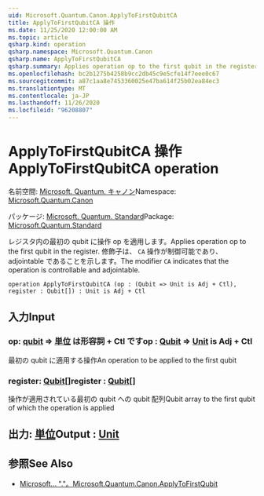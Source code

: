 ```yaml
---
uid: Microsoft.Quantum.Canon.ApplyToFirstQubitCA
title: ApplyToFirstQubitCA 操作
ms.date: 11/25/2020 12:00:00 AM
ms.topic: article
qsharp.kind: operation
qsharp.namespace: Microsoft.Quantum.Canon
qsharp.name: ApplyToFirstQubitCA
qsharp.summary: Applies operation op to the first qubit in the register. The modifier `CA` indicates that the operation is controllable and adjointable.
ms.openlocfilehash: bc2b1275b4258b9cc2db45c9e5cfe14f7eee0c67
ms.sourcegitcommit: a87c1aa8e7453360025e47ba614f25b02ea84ec3
ms.translationtype: MT
ms.contentlocale: ja-JP
ms.lasthandoff: 11/26/2020
ms.locfileid: "96208807"
---
```

# <a name="applytofirstqubitca-operation"></a><span data-ttu-id="f7586-102">ApplyToFirstQubitCA 操作</span><span class="sxs-lookup"><span data-stu-id="f7586-102">ApplyToFirstQubitCA operation</span></span>

<span data-ttu-id="f7586-103">名前空間: [Microsoft. Quantum. キャノン](xref:Microsoft.Quantum.Canon)</span><span class="sxs-lookup"><span data-stu-id="f7586-103">Namespace: [Microsoft.Quantum.Canon](xref:Microsoft.Quantum.Canon)</span></span>

<span data-ttu-id="f7586-104">パッケージ: [Microsoft. Quantum. Standard](https://nuget.org/packages/Microsoft.Quantum.Standard)</span><span class="sxs-lookup"><span data-stu-id="f7586-104">Package: [Microsoft.Quantum.Standard](https://nuget.org/packages/Microsoft.Quantum.Standard)</span></span>


<span data-ttu-id="f7586-105">レジスタ内の最初の qubit に操作 op を適用します。</span><span class="sxs-lookup"><span data-stu-id="f7586-105">Applies operation op to the first qubit in the register.</span></span>
<span data-ttu-id="f7586-106">修飾子は、 `CA` 操作が制御可能であり、adjointable であることを示します。</span><span class="sxs-lookup"><span data-stu-id="f7586-106">The modifier `CA` indicates that the operation is controllable and adjointable.</span></span>

```qsharp
operation ApplyToFirstQubitCA (op : (Qubit => Unit is Adj + Ctl), register : Qubit[]) : Unit is Adj + Ctl
```


## <a name="input"></a><span data-ttu-id="f7586-107">入力</span><span class="sxs-lookup"><span data-stu-id="f7586-107">Input</span></span>

### <a name="op--qubit--unit--is-adj--ctl"></a><span data-ttu-id="f7586-108">op: [qubit](xref:microsoft.quantum.lang-ref.qubit) => [単位](xref:microsoft.quantum.lang-ref.unit)  は形容詞 + Ctl です</span><span class="sxs-lookup"><span data-stu-id="f7586-108">op : [Qubit](xref:microsoft.quantum.lang-ref.qubit) => [Unit](xref:microsoft.quantum.lang-ref.unit)  is Adj + Ctl</span></span>

<span data-ttu-id="f7586-109">最初の qubit に適用する操作</span><span class="sxs-lookup"><span data-stu-id="f7586-109">An operation to be applied to the first qubit</span></span>


### <a name="register--qubit"></a><span data-ttu-id="f7586-110">register: [Qubit](xref:microsoft.quantum.lang-ref.qubit)[]</span><span class="sxs-lookup"><span data-stu-id="f7586-110">register : [Qubit](xref:microsoft.quantum.lang-ref.qubit)[]</span></span>

<span data-ttu-id="f7586-111">操作が適用されている最初の qubit への qubit 配列</span><span class="sxs-lookup"><span data-stu-id="f7586-111">Qubit array to the first qubit of which the operation is applied</span></span>



## <a name="output--unit"></a><span data-ttu-id="f7586-112">出力: [単位](xref:microsoft.quantum.lang-ref.unit)</span><span class="sxs-lookup"><span data-stu-id="f7586-112">Output : [Unit](xref:microsoft.quantum.lang-ref.unit)</span></span>



## <a name="see-also"></a><span data-ttu-id="f7586-113">参照</span><span class="sxs-lookup"><span data-stu-id="f7586-113">See Also</span></span>

- [<span data-ttu-id="f7586-114">Microsoft... "."。</span><span class="sxs-lookup"><span data-stu-id="f7586-114">Microsoft.Quantum.Canon.ApplyToFirstQubit</span></span>](xref:Microsoft.Quantum.Canon.ApplyToFirstQubit)